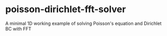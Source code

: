 # poisson-dirichlet-fft-solver
A minimal 1D working example of solving Poisson's equation and Dirichlet BC with FFT 
